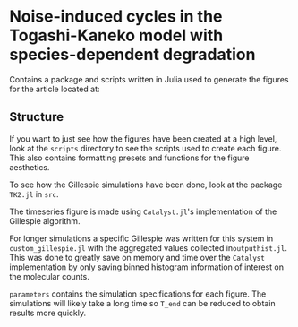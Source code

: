 # Noise-induced cycles in the Togashi-Kaneko model with species-dependent degradation

Contains a package and scripts written in Julia used to generate the figures for the article located at:


## Structure

If you want to just see how the figures have been created at a high level, look at the `scripts` directory to see the scripts used to create each figure. This also contains formatting presets and functions for the figure aesthetics.

To see how the Gillespie simulations have been done, look at the package `TK2.jl` in `src`.

The timeseries figure is made using `Catalyst.jl`'s implementation of the Gillespie algorithm.

For longer simulations a specific Gillespie was written for this system in `custom_gillespie.jl` with the aggregated values collected in`outputhist.jl`. This was done to greatly save on memory and time over the `Catalyst` implementation by only saving binned histogram information of interest on the molecular counts.

`parameters` contains the simulation specifications for each figure. The simulations will likely take a long time so `T_end` can be reduced to obtain results more quickly.